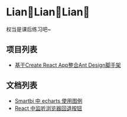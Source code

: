 # Lian🌊Lian🌊Lian🌊
权当是课后练习吧~

## 项目列表
- [基于Create React App整合Ant Design脚手架](./demos/create-react-app-antd-typescript-demo)

## 文档列表
- [Smartbi 中 echarts 使用图例](./docs/smartbi-echarts.md)
- [React 中监听浏览器回退按钮](./docs/handling-browser-back-button-with-react-router.md)

